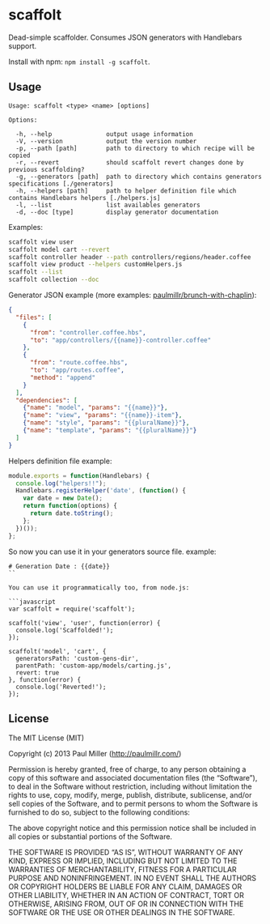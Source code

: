 # scaffolt

Dead-simple scaffolder. Consumes JSON generators with Handlebars support.

Install with npm: `npm install -g scaffolt`.

## Usage

```
Usage: scaffolt <type> <name> [options]

Options:

  -h, --help               output usage information
  -V, --version            output the version number
  -p, --path [path]        path to directory to which recipe will be copied
  -r, --revert             should scaffolt revert changes done by previous scaffolding?
  -g, --generators [path]  path to directory which contains generators specifications [./generators]
  -h, --helpers [path]     path to helper definition file which contains Handlebars helpers [./helpers.js]
  -l, --list               list availables generators
  -d, --doc [type]         display generator documentation
```

Examples:

```bash
scaffolt view user
scaffolt model cart --revert
scaffolt controller header --path controllers/regions/header.coffee
scaffolt view product --helpers customHelpers.js
scaffolt --list
scaffolt collection --doc
```

Generator JSON example (more examples: [paulmillr/brunch-with-chaplin](https://github.com/paulmillr/brunch-with-chaplin/tree/master/generators)):

```json
{
  "files": [
    {
      "from": "controller.coffee.hbs",
      "to": "app/controllers/{{name}}-controller.coffee"
    },
    {
      "from": "route.coffee.hbs",
      "to": "app/routes.coffee",
      "method": "append"
    }
  ],
  "dependencies": [
    {"name": "model", "params": "{{name}}"},
    {"name": "view", "params": "{{name}}-item"},
    {"name": "style", "params": "{{pluralName}}"},
    {"name": "template", "params": "{{pluralName}}"}
  ]
}
```

Helpers definition file example:

```javascript
module.exports = function(Handlebars) {
  console.log("helpers!!");
  Handlebars.registerHelper('date', (function() {
    var date = new Date();
    return function(options) {
      return date.toString();
    };
  })());
};
```

So now you can use it in your generators source file. example:

```
# Generation Date : {{date}}
``

You can use it programmatically too, from node.js:

```javascript
var scaffolt = require('scaffolt');

scaffolt('view', 'user', function(error) {
  console.log('Scaffolded!');
});

scaffolt('model', 'cart', {
  generatorsPath: 'custom-gens-dir',
  parentPath: 'custom-app/models/carting.js',
  revert: true
}, function(error) {
  console.log('Reverted!');
});
```

## License

The MIT License (MIT)

Copyright (c) 2013 Paul Miller (http://paulmillr.com/)

Permission is hereby granted, free of charge, to any person obtaining a copy
of this software and associated documentation files (the “Software”), to deal
in the Software without restriction, including without limitation the rights
to use, copy, modify, merge, publish, distribute, sublicense, and/or sell
copies of the Software, and to permit persons to whom the Software is
furnished to do so, subject to the following conditions:

The above copyright notice and this permission notice shall be included in
all copies or substantial portions of the Software.

THE SOFTWARE IS PROVIDED “AS IS”, WITHOUT WARRANTY OF ANY KIND, EXPRESS OR
IMPLIED, INCLUDING BUT NOT LIMITED TO THE WARRANTIES OF MERCHANTABILITY,
FITNESS FOR A PARTICULAR PURPOSE AND NONINFRINGEMENT. IN NO EVENT SHALL THE
AUTHORS OR COPYRIGHT HOLDERS BE LIABLE FOR ANY CLAIM, DAMAGES OR OTHER
LIABILITY, WHETHER IN AN ACTION OF CONTRACT, TORT OR OTHERWISE, ARISING FROM,
OUT OF OR IN CONNECTION WITH THE SOFTWARE OR THE USE OR OTHER DEALINGS IN
THE SOFTWARE.
